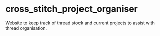 # cross_stitch_project_organiser
Website to keep track of thread stock and current projects to assist with thread organisation.
